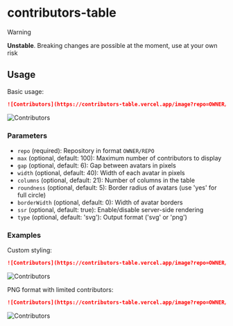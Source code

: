 # contributors-table

> [!WARNING]
> **Unstable**. Breaking changes are possible at the moment, use at your own risk

## Usage

Basic usage:

```markdown
![Contributors](https://contributors-table.vercel.app/image?repo=OWNER/REPO)
```

![Contributors](https://contributors-table.vercel.app/image?repo=material-extensions/vscode-material-icon-theme)

### Parameters

- `repo` (required): Repository in format `OWNER/REPO`
- `max` (optional, default: 100): Maximum number of contributors to display
- `gap` (optional, default: 6): Gap between avatars in pixels
- `width` (optional, default: 40): Width of each avatar in pixels
- `columns` (optional, default: 21): Number of columns in the table
- `roundness` (optional, default: 5): Border radius of avatars (use 'yes' for full circle)
- `borderWidth` (optional, default: 0): Width of avatar borders
- `ssr` (optional, default: true): Enable/disable server-side rendering
- `type` (optional, default: 'svg'): Output format ('svg' or 'png')

### Examples

Custom styling:

```markdown
![Contributors](https://contributors-table.vercel.app/image?repo=OWNER/REPO&width=50&gap=10&columns=10&roundness=yes)
```

![Contributors](https://contributors-table.vercel.app/image?repo=material-extensions/vscode-material-icon-theme&width=50&gap=10&columns=10&roundness=yes)

PNG format with limited contributors:

```markdown
![Contributors](https://contributors-table.vercel.app/image?repo=OWNER/REPO&max=50&type=png)
```

![Contributors](https://contributors-table.vercel.app/image?repo=material-extensions/vscode-material-icon-theme&max=50&type=png)
